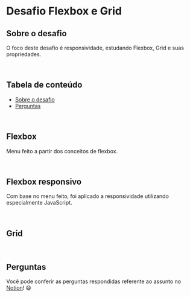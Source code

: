 # **Desafio Flexbox e Grid**

## **Sobre o desafio**
O foco deste desafio é responsividade, estudando Flexbox, Grid e suas propriedades.

<br />

## **Tabela de conteúdo**
<!--ts-->
   * [Sobre o desafio](#sobre-o-desafio)
   * [Perguntas](#perguntas)
<!--te-->
<br />

## Flexbox
Menu feito a partir dos conceitos de flexbox.
<!-- <img src="https://user-images.githubusercontent.com/73315527/157128261-b8cfdceb-9168-4b7c-a9f9-0b58fe128e6c.png"> -->

<br />

## Flexbox responsivo
Com base no menu feito, foi aplicado a responsividade utilizando especialmente JavaScript. 
<!-- <img src="https://user-images.githubusercontent.com/73315527/157128212-f134f415-a9a7-4898-9228-aa65df58b052.png"> -->

<br />

## Grid

<br />

## **Perguntas**
Você pode conferir as perguntas respondidas referente ao assunto no [Notion](https://tremendous-cinema-114.notion.site/Flex-Grid-7b619beb61084c538175414413f91908)! 😄